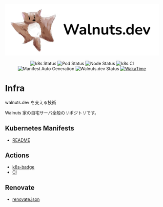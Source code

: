 <p align="center">
    <a href="https://walnuts.dev" alt="WakaTime">
        <img src="./static/logo.png" alt="walnuts" />
    </a>
</p>

<p align="center">
    <img src="https://walnuts1018.github.io/infra/k8sStatus.svg" alt="k8s Status" />
    <img src="https://walnuts1018.github.io/infra/podStatus.svg" alt="Pod Status" />
    <img src="https://walnuts1018.github.io/infra/nodeStatus.svg" alt="Node Status" />
    <img src="https://github.com/walnuts1018/infra/actions/workflows/k8s.yaml/badge.svg" alt="k8s CI" />
    <img src="https://github.com/walnuts1018/infra/actions/workflows/auto-gen.yaml/badge.svg" alt="Manifest Auto Generation" />
    <img alt="Walnuts.dev Status" src="https://img.shields.io/website?url=https%3A%2F%2Fwalnuts.dev&label=Walnuts.dev">
    <a href="https://wakatime.com/badge/user/981e52dd-a7ab-4b00-9a71-125be9dc2de6/project/07d86b66-ede6-45aa-a456-0985d4aed1a9" alt="WakaTime">
        <img src="https://wakatime.com/badge/user/981e52dd-a7ab-4b00-9a71-125be9dc2de6/project/07d86b66-ede6-45aa-a456-0985d4aed1a9.svg" alt="WakaTime" />
    </a>
</p>

# Infra

walnuts.dev を支える技術

Walnuts 家の自宅サーバ全般のリポジトリです。

## Kubernetes Manifests

- [README](./k8s/README.md)

## Actions

- [k8s-badge](./.github/workflows/badge.yaml)
- [CI](./.github/workflows/k8s.yaml)

## Renovate

- [renovate.json](./renovate.json5) 
